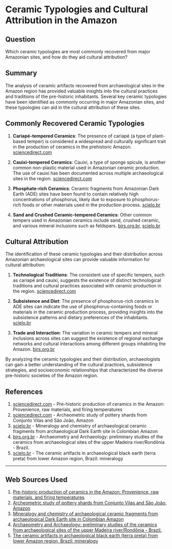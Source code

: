 # Ceramic Typologies and Cultural Attribution in the Amazon

## Question
Which ceramic typologies are most commonly recovered from major Amazonian sites, and how do they aid cultural attribution?

## Summary
The analysis of ceramic artifacts recovered from archaeological sites in the Amazon region has provided valuable insights into the cultural practices and traditions of the pre-historic inhabitants. Several key ceramic typologies have been identified as commonly occurring in major Amazonian sites, and these typologies can aid in the cultural attribution of these sites.

## Commonly Recovered Ceramic Typologies

1. **Cariapé-tempered Ceramics**: The presence of cariapé (a type of plant-based temper) is considered a widespread and culturally significant trait in the production of ceramics in the prehistoric Amazon. [sciencedirect.com](https://www.sciencedirect.com/science/article/pii/S0169131715000320)

2. **Cauixi-tempered Ceramics**: Cauixi, a type of sponge spicule, is another common non-plastic material used in Amazonian ceramic production. The use of cauixi has been documented across multiple archaeological sites in the region. [sciencedirect.com](https://www.sciencedirect.com/science/article/pii/S0969806X18313549)

3. **Phosphate-rich Ceramics**: Ceramic fragments from Amazonian Dark Earth (ADE) sites have been found to contain relatively high concentrations of phosphorus, likely due to exposure to phosphorus-rich foods or other materials used in the production process. [scielo.br](https://www.scielo.br/j/rem/a/tnmsdTCSgtb7bvHcxPrGCDS/?lang=en)

4. **Sand and Crushed Ceramic-tempered Ceramics**: Other common tempers used in Amazonian ceramics include sand, crushed ceramic, and various mineral inclusions such as feldspars. [bjrs.org.br](https://www.bjrs.org.br/revista/index.php/REVISTA/article/download/1424/765), [scielo.br](https://www.scielo.br/j/aa/a/JTzGrxwWFjLJmGpBxkZSKfJ/?lang=en)

## Cultural Attribution
The identification of these ceramic typologies and their distribution across Amazonian archaeological sites can provide valuable information for cultural attribution:

1. **Technological Traditions**: The consistent use of specific tempers, such as cariapé and cauixi, suggests the existence of distinct technological traditions and cultural practices associated with ceramic production in the region. [sciencedirect.com](https://www.sciencedirect.com/science/article/pii/S0169131715000320)

2. **Subsistence and Diet**: The presence of phosphorus-rich ceramics in ADE sites can indicate the use of phosphorus-containing foods or materials in the ceramic production process, providing insights into the subsistence patterns and dietary preferences of the inhabitants. [scielo.br](https://www.scielo.br/j/rem/a/tnmsdTCSgtb7bvHcxPrGCDS/?lang=en)

3. **Trade and Interaction**: The variation in ceramic tempers and mineral inclusions across sites can suggest the existence of regional exchange networks and cultural interactions among different groups inhabiting the Amazon. [bjrs.org.br](https://www.bjrs.org.br/revista/index.php/REVISTA/article/download/1424/765)

By analyzing the ceramic typologies and their distribution, archaeologists can gain a better understanding of the cultural practices, subsistence strategies, and socioeconomic relationships that characterized the diverse pre-historic societies of the Amazon region.

## References
1. [sciencedirect.com](https://www.sciencedirect.com/science/article/pii/S0169131715000320) - Pre-historic production of ceramics in the Amazon: Provenience, raw materials, and firing temperatures
2. [sciencedirect.com](https://www.sciencedirect.com/science/article/pii/S0969806X18313549) - Archeometric study of pottery shards from Conjunto Vilas and São João, Amazon
3. [scielo.br](https://www.scielo.br/j/rem/a/tnmsdTCSgtb7bvHcxPrGCDS/?lang=en) - Mineralogy and chemistry of archaeological ceramic fragments from archaeological Dark Earth site in Colombian Amazon
4. [bjrs.org.br](https://www.bjrs.org.br/revista/index.php/REVISTA/article/download/1424/765) - Archaeometry and Archaeology: preliminary studies of the ceramics from archaeological sites of the upper Madeira river/Rondônia - Brazil.
5. [scielo.br](https://www.scielo.br/j/aa/a/JTzGrxwWFjLJmGpBxkZSKfJ/?lang=en) - The ceramic artifacts in archaeological black earth (terra preta) from lower Amazon region, Brazil: mineralogy

---
## Web Sources Used

1. [Pre-historic production of ceramics in the Amazon: Provenience, raw materials, and firing temperatures](https://www.sciencedirect.com/science/article/pii/S0169131715000320)
2. [Archeometric study of pottery shards from Conjunto Vilas and São João, Amazon](https://www.sciencedirect.com/science/article/pii/S0969806X18313549)
3. [Mineralogy and chemistry of archaeological ceramic fragments from archaeological Dark Earth site in Colombian Amazon](https://www.scielo.br/j/rem/a/tnmsdTCSgtb7bvHcxPrGCDS/?lang=en)
4. [Archaeometry and Archaeology: preliminary studies of the ceramics from archaeological sites of the upper Madeira river/Rondônia - Brazil.](https://www.bjrs.org.br/revista/index.php/REVISTA/article/download/1424/765)
5. [The ceramic artifacts in archaeological black earth (terra preta) from lower Amazon region, Brazil: mineralogy](https://www.scielo.br/j/aa/a/JTzGrxwWFjLJmGpBxkZSKfJ/?lang=en)
